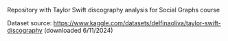 Repository with Taylor Swift discography analysis for Social Graphs course

Dataset source: https://www.kaggle.com/datasets/delfinaoliva/taylor-swift-discography (downloaded 6/11/2024)

